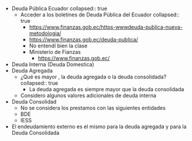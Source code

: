 - Deuda Pública Ecuador
  collapsed:: true
	- Acceder a los boletines de Deuda Pública del Ecuador
	  collapsed:: true
		- https://www.finanzas.gob.ec/https-wwwdeuda-publica-nueva-metodologia/
		- https://www.finanzas.gob.ec/deuda-publica/
		- No entendí bien la clase
		- Ministerio de Fianzas
			- https://www.finanzas.gob.ec/
- Deuda Interna (Deuda Domestica)
- Deuda Agregada
	- ¿Qué es mayor , la deuda agregada o la deuda consolidada?
	  collapsed:: true
		- La deuda agregada es siempre mayor que la deuda consolidada
	- Considero algunos valores adicionales de deuda interna
- Deuda Consolidad
	- No se considera los prestamos con las siguientes entidades
	- BDE
	- IESS
- El endeudamiento externo es el mismo para la deuda agregada y para la Deuda Consolidada
